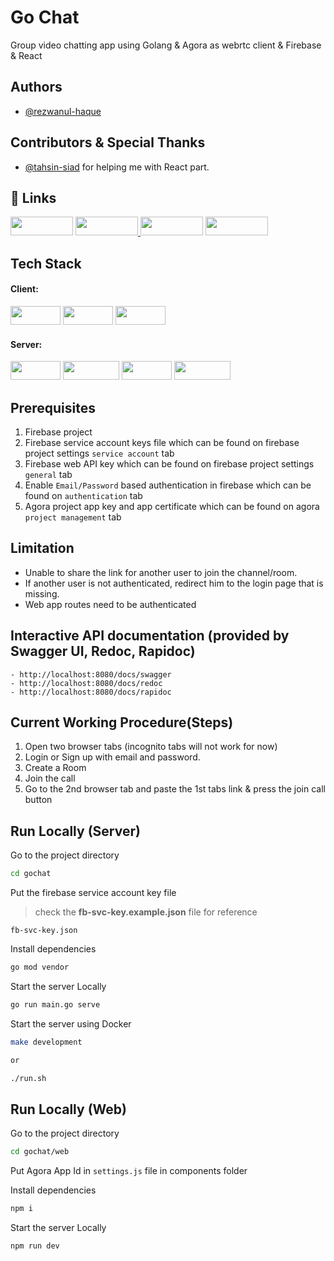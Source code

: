 # Go Chat

Group video chatting app using Golang & Agora as webrtc client & Firebase & React

## Authors

- [@rezwanul-haque](https://www.github.com/rezwanul-haque)

## Contributors & Special Thanks
- [@tahsin-siad](https://github.com/tahsinsiad) for helping me with React part.

## 🔗 Links

<p float="left">
    <a href="https://rezwanul-haque.hashnode.dev/"><img src="https://img.shields.io/badge/my_blog-004?style=for-the-badge&logo=blogger&logoColor=white" width="100" height="30px" /></a>
    <a href="https://rezwanul-haque-portfolio.herokuapp.com/en/"><img src="https://img.shields.io/badge/my_portfolio-001?style=for-the-badge&logo=ko-fi&logoColor=white" width="100" height="30px" /> </a>
    <a href="https://www.linkedin.com/in/rezwanul-haque/"><img src="https://img.shields.io/badge/linkedin-0A66C2?style=for-the-badge&logo=linkedin&logoColor=white" width="100" height="30px" /></a>
    <a href="https://twitter.com/Rezwanul__Haque"><img src="https://img.shields.io/badge/twitter-1DA1F2?style=for-the-badge&logo=twitter&logoColor=white" width="100" height="30px" /></a>
</p>

## Tech Stack

#### **Client:**

<p>
    <img src="https://img.shields.io/badge/react-%2320232a.svg?style=for-the-badge&logo=react&logoColor=%2361DAFB" width="80" height="30px" />
    <img src="https://img.shields.io/badge/bootstrap-%23563D7C.svg?style=for-the-badge&logo=bootstrap&logoColor=white" width="80" height="30px" />
    <img src="https://img.shields.io/badge/MUI-%230081CB.svg?style=for-the-badge&logo=material-ui&logoColor=white" width="80" height="30px" />
</p>

#### **Server:**

<p>
    <img src="https://img.shields.io/badge/go-%2300ADD8.svg?style=flat-square&logo=go&logoColor=white" width="80" height="30px" />
    <img src="https://img.shields.io/badge/Echo-Framework-brightgreen" width="90" height="30px" />
    <img src="https://img.shields.io/badge/firebase-%23039BE5.svg?style=for-the-badge&logo=firebase" width="80" height="30px" />
    <img src="https://img.shields.io/badge/Agora-Agora.io-blue" width="90" height="30px" />
</p>

## Prerequisites

1. Firebase project
2. Firebase service account keys file which can be found on firebase project settings `service account` tab
3. Firebase web API key which can be found on firebase project settings `general` tab
4. Enable `Email/Password` based authentication in firebase which can be found on `authentication` tab
5. Agora project app key and app certificate which can be found on agora `project management` tab

## Limitation

- Unable to share the link for another user to join the channel/room.
- If another user is not authenticated, redirect him to the login page that is missing.
- Web app routes need to be authenticated

## Interactive API documentation (provided by Swagger UI, Redoc, Rapidoc)
```
- http://localhost:8080/docs/swagger
- http://localhost:8080/docs/redoc
- http://localhost:8080/docs/rapidoc
```

## Current Working Procedure(Steps)

1. Open two browser tabs (incognito tabs will not work for now)
2. Login or Sign up with email and password.
3. Create a Room
4. Join the call
5. Go to the 2nd browser tab and paste the 1st tabs link & press the join call button

## Run Locally (Server)

Go to the project directory

```bash
cd gochat
```

Put the firebase service account key file

> check the **fb-svc-key.example.json** file for reference

```
fb-svc-key.json
```

Install dependencies

```bash
go mod vendor
```

Start the server Locally

```bash
go run main.go serve
```

Start the server using Docker

```bash
make development

or

./run.sh
```

## Run Locally (Web)

Go to the project directory

```bash
cd gochat/web
```

Put Agora App Id in `settings.js` file in components folder

Install dependencies

```bash
npm i
```

Start the server Locally

```bash
npm run dev
```
